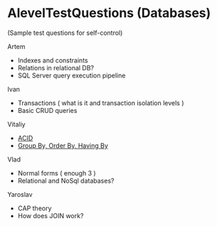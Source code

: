# AlevelTestQuestions (Databases)
(Sample test questions for self-control)

Artem
- Indexes and constraints
- Relations in relational DB?
- SQL Server query execution pipeline

Ivan
- Transactions ( what is it and transaction isolation levels )
- Basic CRUD queries

Vitaliy
- [ACID](https://github.com/ArtemenkoArt/AlevelTestQuestions/blob/master/Databases/ACID.md)
- [Group By, Order By, Having By](https://github.com/ArtemenkoArt/AlevelTestQuestions/blob/master/Databases/GroupByOrderByHaving.md)

Vlad
- Normal forms ( enough 3 )
- Relational and NoSql databases?

Yaroslav
- CAP theory
- How does JOIN work?